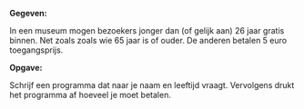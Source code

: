 **Gegeven:** 

In een museum mogen bezoekers jonger dan (of gelijk aan) 26 jaar gratis binnen. Net zoals zoals wie 65 jaar is of ouder. De anderen betalen 5 euro toegangsprijs. 

**Opgave:** 

Schrijf een programma dat naar je naam en leeftijd vraagt. Vervolgens drukt het programma af hoeveel je moet betalen. 